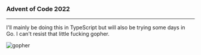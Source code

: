 ### Advent of Code 2022

---

I'll mainly be doing this in TypeScript but will also be trying some days in Go. I can't resist that little fucking gopher.

![gopher]("https://github.com/rockettown1/AOC2022/blob/main/Golang/christmas_gopher.jpeg)
